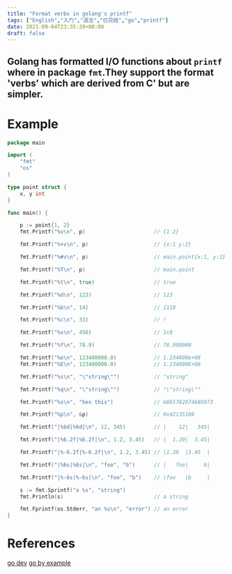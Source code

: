 ```yaml
---
title: "Format verbs in golang's printf"
tags: ["English","入门","语法","已完结","go","printf"]
date: 2021-09-04T23:35:29+08:00
draft: false  
---
```


<b>Golang has formatted I/O functions about `printf` where in package `fmt`.They support the format 'verbs' which are derived from C' but are simpler.</b>  
------

# Example
```go
package main

import (
    "fmt"
    "os"
)

type point struct {
    x, y int
}

func main() {

    p := point{1, 2}
    fmt.Printf("%v\n", p)                      // {1 2}

    fmt.Printf("%+v\n", p)                     // {x:1 y:2}

    fmt.Printf("%#v\n", p)                     // main.point{x:1, y:2}

    fmt.Printf("%T\n", p)                      // main.point

    fmt.Printf("%t\n", true)                   // true

    fmt.Printf("%d\n", 123)                    // 123

    fmt.Printf("%b\n", 14)                     // 1110

    fmt.Printf("%c\n", 33)                     // !

    fmt.Printf("%x\n", 456)                    // 1c8

    fmt.Printf("%f\n", 78.9)                   // 78.900000

    fmt.Printf("%e\n", 123400000.0)            // 1.234000e+08
    fmt.Printf("%E\n", 123400000.0)            // 1.234000E+08

    fmt.Printf("%s\n", "\"string\"")           // "string"

    fmt.Printf("%q\n", "\"string\"")           // "\"string\""

    fmt.Printf("%x\n", "hex this")             // 6865782074686973

    fmt.Printf("%p\n", &p)                     // 0x42135100

    fmt.Printf("|%6d|%6d|\n", 12, 345)         // |    12|   345|

    fmt.Printf("|%6.2f|%6.2f|\n", 1.2, 3.45)   // |  1.20|  3.45|

    fmt.Printf("|%-6.2f|%-6.2f|\n", 1.2, 3.45) // |1.20  |3.45  |

    fmt.Printf("|%6s|%6s|\n", "foo", "b")      // |   foo|     b|

    fmt.Printf("|%-6s|%-6s|\n", "foo", "b")    // |foo   |b     |

    s := fmt.Sprintf("a %s", "string")
    fmt.Println(s)                             // a string

    fmt.Fprintf(os.Stderr, "an %s\n", "error") // an error
}
```

# References
[go dev](https://pkg.go.dev/fmt#pkg-overview)
[go by example](https://gobyexample.com/string-formatting)
